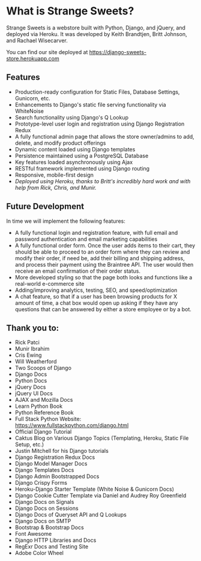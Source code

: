 # What is Strange Sweets?

Strange Sweets is a webstore built with Python, Django, and jQuery, and deployed via Heroku. It was developed by Keith Brandtjen, Britt Johnson, and Rachael Wisecarver.

You can find our site deployed at https://django-sweets-store.herokuapp.com

## Features

- Production-ready configuration for Static Files, Database Settings, Gunicorn, etc.
- Enhancements to Django's static file serving functionality via WhiteNoise
- Search functionality using Django's Q Lookup
- Prototype-level user login and registration using Django Registration Redux
- A fully functional admin page that allows the store owner/admins to add, delete, and modify product offerings
- Dynamic content loaded using Django templates
- Persistence maintained using a PostgreSQL Database
- Key features loaded asynchronously using Ajax
- RESTful framework implemented using Django routing
- Responsive, mobile-first design
- *Deployed using Heroku, thanks to Britt's incredibly hard work and with help from Rick, Chris, and Munir.*

## Future Development

In time we will implement the following features:

- A fully functional login and registration feature, with full email and password authentication and email marketing capabilities
- A fully functional order form. Once the user adds items to their cart, they should be able to proceed to an order form where they can review and modify their order, if need be, add their billing and shipping address, and process their payment using the Braintree API. The user would then receive an email confirmation of their order status.
- More developed styling so that the page both looks and functions like a real-world e-commerce site
- Adding/improving analytics, testing, SEO, and speed/optimization
- A chat feature, so that if a user has been browsing products for X amount of time, a chat box would open up asking if they have any questions that can be answered by either a store employee or by a bot.

## Thank you to:

- Rick Patci
- Munir Ibrahim
- Cris Ewing
- Will Weatherford
- Two Scoops of Django
- Django Docs
- Python Docs
- jQuery Docs
- jQuery UI Docs
- AJAX and Mozilla Docs
- Learn Python Book
- Python Reference Book
- Full Stack Python Website: https://www.fullstackpython.com/django.html
- Official Django Tutorial
- Caktus Blog on Various Django Topics (Templating, Heroku, Static File Setup, etc.)
- Justin Mitchell for his Django tutorials
- Django Registration Redux Docs
- Django Model Manager Docs
- Django Templates Docs
- Django Admin Bootstrapped Docs
- Django Crispy Forms
- Heroku-Django Starter Template (White Noise & Gunicorn Docs)
- Django Cookie Cutter Template via Daniel and Audrey Roy Greenfield
- Django Docs on Signals
- Django Docs on Sessions
- Django Docs of Queryset API and Q Lookups
- Django Docs on SMTP
- Bootstrap & Bootstrap Docs
- Font Awesome
- Django HTTP Libraries and Docs
- RegExr Docs and Testing Site
- Adobe Color Wheel
